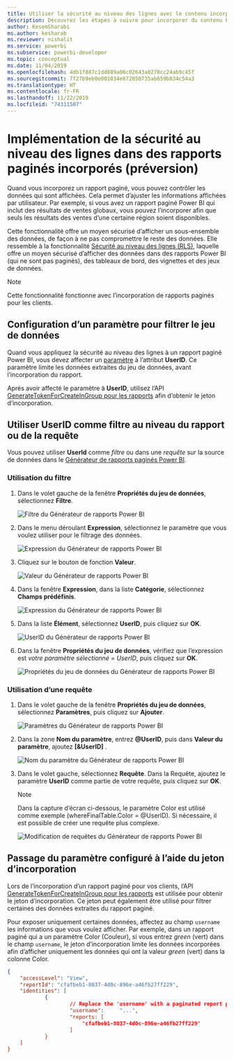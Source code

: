 ```yaml
---
title: Utiliser la sécurité au niveau des lignes avec le contenu incorporé Power BI
description: Découvrez les étapes à suivre pour incorporer du contenu Power BI dans votre application.
author: KesemSharabi
ms.author: kesharab
ms.reviewer: nishalit
ms.service: powerbi
ms.subservice: powerbi-developer
ms.topic: conceptual
ms.date: 11/04/2019
ms.openlocfilehash: 4db1f887c1dd889a06c02643a0270cc24ab9c45f
ms.sourcegitcommit: 7f27b9eb0e001034e672050735ab659b834c54a3
ms.translationtype: HT
ms.contentlocale: fr-FR
ms.lasthandoff: 11/22/2019
ms.locfileid: "74311507"
---
```

# <a name="implementing-row-level-security-in-embedded-paginated-reports-preview"></a>Implémentation de la sécurité au niveau des lignes dans des rapports paginés incorporés (préversion)

Quand vous incorporez un rapport paginé, vous pouvez contrôler les données qui sont affichées. Cela permet d’ajuster les informations affichées par utilisateur. Par exemple, si vous avez un rapport paginé Power BI qui inclut des résultats de ventes globaux, vous pouvez l’incorporer afin que seuls les résultats des ventes d’une certaine région soient disponibles.

Cette fonctionnalité offre un moyen sécurisé d’afficher un sous-ensemble des données, de façon à ne pas compromettre le reste des données. Elle ressemble à la fonctionnalité [Sécurité au niveau des lignes (RLS)](embedded-row-level-security.md), laquelle offre un moyen sécurisé d’afficher des données dans des rapports Power BI (qui ne sont pas paginés), des tableaux de bord, des vignettes et des jeux de données.  

> [!Note]
> Cette fonctionnalité fonctionne avec l’incorporation de rapports paginés pour les clients.

## <a name="configuring-a-parameter-to-filter-the-dataset"></a>Configuration d’un paramètre pour filtrer le jeu de données

Quand vous appliquez la sécurité au niveau des lignes à un rapport paginé Power BI, vous devez affecter un [paramètre](../report-builder-parameters.md) à l’attribut **UserID**. Ce paramètre limite les données extraites du jeu de données, avant l’incorporation du rapport.

Après avoir affecté le paramètre à **UserID**, utilisez l’API [GenerateTokenForCreateInGroup pour les rapports](https://docs.microsoft.com/rest/api/power-bi/embedtoken/reports_generatetokenforcreateingroup) afin d’obtenir le jeton d’incorporation.

## <a name="use-userid-as-a-filter-at-report-or-query-level"></a>Utiliser UserID comme filtre au niveau du rapport ou de la requête

Vous pouvez utiliser **UserId** comme *filtre* ou dans une *requête* sur la source de données dans le [Générateur de rapports paginés Power BI](../report-builder-power-bi.md).

### <a name="using-the-filter"></a>Utilisation du filtre

1. Dans le volet gauche de la fenêtre **Propriétés du jeu de données**, sélectionnez **Filtre**.

    ![Filtre du Générateur de rapports Power BI](media/embedded-paginated-reports-secure-data/filter.png)

2. Dans le menu déroulant **Expression**, sélectionnez le paramètre que vous voulez utiliser pour le filtrage des données.

     ![Expression du Générateur de rapports Power BI](media/embedded-paginated-reports-secure-data/expression.png)

3. Cliquez sur le bouton de fonction **Valeur**. 

    ![Valeur du Générateur de rapports Power BI](media/embedded-paginated-reports-secure-data/function.png)

4. Dans la fenêtre **Expression**, dans la liste **Catégorie**, sélectionnez **Champs prédéfinis**.

    ![Expression du Générateur de rapports Power BI](media/embedded-paginated-reports-secure-data/built-in-fields.png)

5. Dans la liste **Élément**, sélectionnez **UserID**, puis cliquez sur **OK**.

    ![UserID du Générateur de rapports Power BI](media/embedded-paginated-reports-secure-data/userid.png)

6. Dans la fenêtre **Propriétés du jeu de données**, vérifiez que l’expression est *votre paramètre sélectionné = UserID*, puis cliquez sur **OK**.

    ![Propriétés du jeu de données du Générateur de rapports Power BI](media/embedded-paginated-reports-secure-data/verify.png)

### <a name="using-a-query"></a>Utilisation d’une requête

1. Dans le volet gauche de la fenêtre **Propriétés du jeu de données**, sélectionnez **Paramètres**, puis cliquez sur **Ajouter**.

    ![Paramètres du Générateur de rapports Power BI](media/embedded-paginated-reports-secure-data/parameters.png)

2. Dans la zone **Nom du paramètre**, entrez **\@UserID**, puis dans **Valeur du paramètre**, ajoutez **[&UserID]** .

    ![Nom du paramètre du Générateur de rapports Power BI](media/embedded-paginated-reports-secure-data/parameter-name.png) 

3. Dans le volet gauche, sélectionnez **Requête**. Dans la Requête, ajoutez le paramètre **UserID** comme partie de votre requête, puis cliquez sur **OK**.
    > [!NOTE]
    > Dans la capture d’écran ci-dessous, le paramètre Color est utilisé comme exemple (whereFinalTable.Color = @UserID). Si nécessaire, il est possible de créer une requête plus complexe.

    ![Modification de requêtes du Générateur de rapports Power BI](media/embedded-paginated-reports-secure-data/query-edit.png)

## <a name="passing-the-configured-parameter-using-the-embed-token"></a>Passage du paramètre configuré à l’aide du jeton d’incorporation

Lors de l’incorporation d’un rapport paginé pour vos clients, l’API [GenerateTokenForCreateInGroup pour les rapports](https://docs.microsoft.com/rest/api/power-bi/embedtoken/reports_generatetokenforcreateingroup) est utilisée pour obtenir le jeton d’incorporation. Ce jeton peut également être utilisé pour filtrer certaines des données extraites du rapport paginé.

Pour exposer uniquement certaines données, affectez au champ `username` les informations que vous voulez afficher. Par exemple, dans un rapport paginé qui a un paramètre Color (Couleur), si vous entrez *green* (vert) dans le champ `username`, le jeton d’incorporation limite les données incorporées afin d’afficher uniquement les données qui ont la valeur *green* (vert) dans la colonne Color.

```JSON
{
    "accessLevel": "View",
    "reportId": "cfafbeb1-8037-4d0c-896e-a46fb27ff229",
    "identities": [
            {
                    // Replace the 'username' with a paginated report parameter
                    "username":     "...",
                    "reports: [
                        "cfafbeb1-8037-4d0c-896e-a46fb27ff229"
                    ]
            }
    ]
}
```
